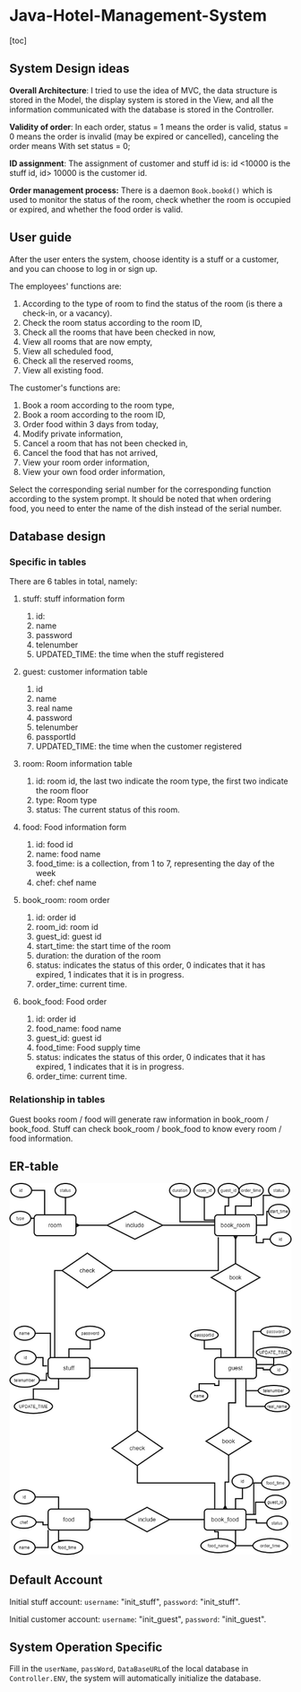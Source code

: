 # Java-Hotel-Management-System

[toc]

## System Design ideas

**Overall Architecture**: I tried to use the idea of MVC, the data structure is stored in the Model, the display system is stored in the View, and all the information communicated with the database is stored in the Controller.

**Validity of order**: In each order, status = 1 means the order is valid, status = 0 means the order is invalid (may be expired or cancelled), canceling the order means With set status = 0;

**ID assignment**: The assignment of customer and stuff id is: id <10000 is the stuff id, id> 10000 is the customer id.

**Order management process:** There is a daemon `Book.bookd()` which is used to monitor the status of the room, check whether the room is occupied or expired, and whether the food order is valid.

## User guide

After the user enters the system, choose identity is a stuff or a customer, and you can choose to log in or sign up.

The employees' functions are:

1. According to the type of room to find the status of the room (is there a check-in, or a vacancy).
2. Check the room status according to the room ID,
3. Check all the rooms that have been checked in now,
4. View all rooms that are now empty,
5. View all scheduled food,
6. Check all the reserved rooms,
7. View all existing food.

The customer's functions are:

1. Book a room according to the room type,
2. Book a room according to the room ID,
3. Order food within 3 days from today,
4. Modify private information,
5. Cancel a room that has not been checked in,
6. Cancel the food that has not arrived,
7. View your room order information,
8. View your own food order information,

Select the corresponding serial number for the corresponding function according to the system prompt. It should be noted that when ordering food, you need to enter the name of the dish instead of the serial number.

## Database design

### Specific in tables

There are 6 tables in total, namely:

1. stuff: stuff information form

    1. id:
    2. name
    3. password
    4. telenumber
    5. UPDATED_TIME: the time when the stuff registered

2. guest: customer information table

    1. id
    2. name
    3. real name
    4. password
    5. telenumber
    6. passportId
    7. UPDATED_TIME: the time when the customer registered

3. room: Room information table

    1. id: room id, the last two indicate the room type, the first two indicate the room floor
    2. type: Room type
    3. status: The current status of this room.

4. food: Food information form

    1. id: food id
    2. name: food name
    3. food_time: is a collection, from 1 to 7, representing the day of the week
    4. chef: chef name

5. book_room: room order

    1. id: order id
    2. room_id: room id
    3. guest_id: guest id
    4. start_time: the start time of the room
    5. duration: the duration of the room
    6. status: indicates the status of this order, 0 indicates that it has expired, 1 indicates that it is in progress.
    7. order_time: current time.

6. book_food: Food order

    1. id: order id
    2. food_name: food name
    3. guest_id: guest id
    4. food_time: Food supply time
    5. status: indicates the status of this order, 0 indicates that it has expired, 1 indicates that it is in progress.
    6. order_time: current time.

### Relationship in tables

Guest books room / food will generate raw information in book_room / book_food. Stuff can check book_room / book_food to know every room / food information.

## ER-table

![](./DataBase-er-table.png)

## Default Account

Initial stuff account:
`username`: "init_stuff",
`password`: "init_stuff".

Initial customer account:
`username`: "init_guest",
`password`: "init_guest".

## System Operation Specific

Fill in the `userName`, `passWord`, `DataBaseURL`of the local database in `Controller.ENV`, the system will automatically initialize the database.